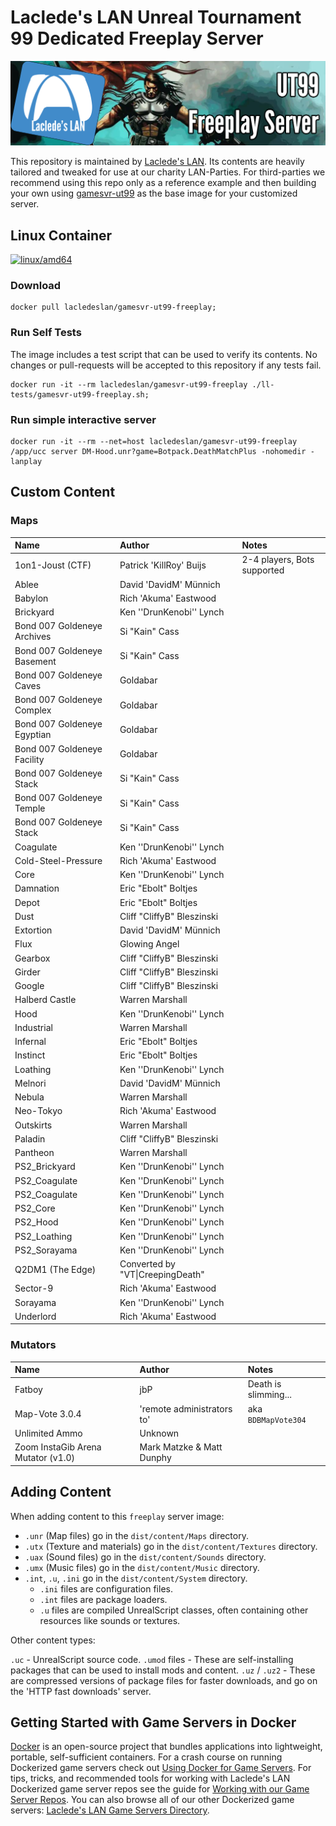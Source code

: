 # Laclede's LAN Unreal Tournament 99 Dedicated Freeplay Server

![Laclede's LAN Unreal Tournament 99 Dedicated Freeplay Server](https://raw.githubusercontent.com/LacledesLAN/gamesvr-ut99-freeplay/refs/heads/main/.misc/banner-ut99-freeplay.png "Laclede's LAN Unreal Tournament 99 Dedicated Freeplay Server")

This repository is maintained by [Laclede's LAN](https://lacledeslan.com). Its contents are heavily tailored and tweaked for use at our charity LAN-Parties. For third-parties we recommend using this repo only as a reference example and then building your own using [gamesvr-ut99](https://github.com/LacledesLAN/gamesvr-ut99) as the base image for your customized server.

## Linux Container

[![linux/amd64](https://github.com/LacledesLAN/gamesvr-ut99-freeplay/actions/workflows/build-linux-image.yml/badge.svg)](https://github.com/LacledesLAN/gamesvr-ut99-freeplay/actions/workflows/build-linux-image.yml)

### Download

```shell
docker pull lacledeslan/gamesvr-ut99-freeplay;
```

### Run Self Tests

The image includes a test script that can be used to verify its contents. No changes or pull-requests will be accepted to this repository if any tests fail.

```shell
docker run -it --rm lacledeslan/gamesvr-ut99-freeplay ./ll-tests/gamesvr-ut99-freeplay.sh;
```

### Run simple interactive server

```shell
docker run -it --rm --net=host lacledeslan/gamesvr-ut99-freeplay /app/ucc server DM-Hood.unr?game=Botpack.DeathMatchPlus -nohomedir -lanplay
```

## Custom Content

### Maps

| Name                        | Author                           | Notes                       |
| :-------------------------- | :------------------------------- | :-------------------------- |
| 1on1-Joust (CTF)            | Patrick 'KillRoy' Buijs          | 2-4 players, Bots supported |
| Ablee                       | David 'DavidM' Münnich           |  |
| Babylon                     | Rich 'Akuma' Eastwood            |  |
| Brickyard                   | Ken ''DrunKenobi'' Lynch         |  |
| Bond 007 Goldeneye Archives | Si "Kain" Cass                   |  |
| Bond 007 Goldeneye Basement | Si "Kain" Cass                   |  |
| Bond 007 Goldeneye Caves    | Goldabar                         |  |
| Bond 007 Goldeneye Complex  | Goldabar                         |  |
| Bond 007 Goldeneye Egyptian | Goldabar                         |  |
| Bond 007 Goldeneye Facility | Goldabar                         |  |
| Bond 007 Goldeneye Stack    | Si "Kain" Cass                   |  |
| Bond 007 Goldeneye Temple   | Si "Kain" Cass                   |  |
| Bond 007 Goldeneye Stack    | Si "Kain" Cass                   |  |
| Coagulate                   | Ken ''DrunKenobi'' Lynch         |  |
| Cold-Steel-Pressure         | Rich 'Akuma' Eastwood            |  |
| Core                        | Ken ''DrunKenobi'' Lynch         |  |
| Damnation                   | Eric "Ebolt" Boltjes             |  |
| Depot                       | Eric "Ebolt" Boltjes             |  |
| Dust                        | Cliff "CliffyB" Bleszinski       |  |
| Extortion                   | David 'DavidM' Münnich           |  |
| Flux                        | Glowing Angel                    |  |
| Gearbox                     | Cliff "CliffyB" Bleszinski       |  |
| Girder                      | Cliff "CliffyB" Bleszinski       |  |
| Google                      | Cliff "CliffyB" Bleszinski       |  |
| Halberd Castle              | Warren Marshall                  |  |
| Hood                        | Ken ''DrunKenobi'' Lynch         |  |
| Industrial                  | Warren Marshall                  |  |
| Infernal                    | Eric "Ebolt" Boltjes             |  |
| Instinct                    | Eric "Ebolt" Boltjes             |  |
| Loathing                    | Ken ''DrunKenobi'' Lynch         |  |
| Melnori                     | David 'DavidM' Münnich           |  |
| Nebula                      | Warren Marshall                  |  |
| Neo-Tokyo                   | Rich 'Akuma' Eastwood            |  |
| Outskirts                   | Warren Marshall                  |  |
| Paladin                     | Cliff "CliffyB" Bleszinski       |  |
| Pantheon                    | Warren Marshall                  |  |
| PS2_Brickyard               | Ken ''DrunKenobi'' Lynch         |  |
| PS2_Coagulate               | Ken ''DrunKenobi'' Lynch         |  |
| PS2_Coagulate               | Ken ''DrunKenobi'' Lynch         |  |
| PS2_Core                    | Ken ''DrunKenobi'' Lynch         |  |
| PS2_Hood                    | Ken ''DrunKenobi'' Lynch         |  |
| PS2_Loathing                | Ken ''DrunKenobi'' Lynch         |  |
| PS2_Sorayama                | Ken ''DrunKenobi'' Lynch         |  |
| Q2DM1 (The Edge)            | Converted by "VT\|CreepingDeath" |  |
| Sector-9                    | Rich 'Akuma' Eastwood            |  |
| Sorayama                    | Ken ''DrunKenobi'' Lynch         |  |
| Underlord                   | Rich 'Akuma' Eastwood            |  |

### Mutators

| Name                               | Author                     | Notes                       |
| :--------------------------------- | :------------------------- | :-------------------------- |
| Fatboy                             | jbP                        | Death is slimming...        |
| Map-Vote 3.0.4                     | 'remote administrators to' | aka `BDBMapVote304`         |
| Unlimited Ammo                     | Unknown                    |  |
| Zoom InstaGib Arena Mutator (v1.0) | Mark Matzke & Matt Dunphy  |  |

## Adding Content

When adding content to this `freeplay` server image:

* `.unr` (Map files) go in the `dist/content/Maps` directory.
* `.utx` (Texture and materials) go in the `dist/content/Textures` directory.
* `.uax` (Sound files) go in the `dist/content/Sounds` directory.
* `.umx` (Music files) go in the `dist/content/Music` directory.
* `.int`, `.u`, `.ini` go in the `dist/content/System` directory.
  * `.ini` files are configuration files.
  * `.int` files are package loaders.
  * `.u` files are compiled UnrealScript classes, often containing other resources like sounds or textures.

Other content types:

`.uc` - UnrealScript source code.
`.umod` files - These are self-installing packages that can be used to install mods and content.
`.uz` / `.uz2` - These are compressed versions of package files for faster downloads, and go on the 'HTTP fast downloads' server.

## Getting Started with Game Servers in Docker

[Docker](https://docs.docker.com/) is an open-source project that bundles applications into lightweight, portable, self-sufficient containers. For a crash course on running Dockerized game servers check out [Using Docker for Game Servers](https://github.com/LacledesLAN/README.1ST/blob/master/GameServers/DockerAndGameServers.md). For tips, tricks, and recommended tools for working with Laclede's LAN Dockerized game server repos see the guide for [Working with our Game Server Repos](https://github.com/LacledesLAN/README.1ST/blob/master/GameServers/WorkingWithOurRepos.md). You can also browse all of our other Dockerized game servers: [Laclede's LAN Game Servers Directory](https://github.com/LacledesLAN/README.1ST/tree/master/GameServers).
